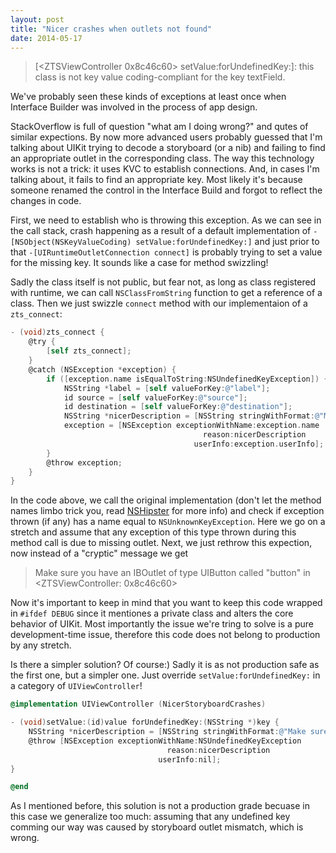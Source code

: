 ```yaml
---
layout: post
title: "Nicer crashes when outlets not found"
date: 2014-05-17
---
```


> \[\<ZTSViewController 0x8c46c60> setValue:forUndefinedKey:]: this class is not key value coding-compliant for the key textField.

We've probably seen these kinds of exceptions at least once when Interface Builder was involved in the process of app design.

StackOverflow is full of question "what am I doing wrong?" and qutes of similar expections. By now more advanced users probably guessed that I'm talking about UIKit trying to decode a storyboard (or a nib) and failing to find an appropriate outlet in the corresponding class. The way this technology works is not a trick: it uses KVC to establish connections. And, in cases I'm talking about, it fails to find an appropriate key. Most likely it's because someone renamed the control in the Interface Build and forgot to reflect the changes in code.

First, we need to establish who is throwing this exception. As we can see in the call stack, crash happening as a result of a default implementation of `-[NSObject(NSKeyValueCoding) setValue:forUndefinedKey:]` and just prior to that `-[UIRuntimeOutletConnection connect]` is probably trying to set a value for the missing key. It sounds like a case for method swizzling!

Sadly the class itself is not public, but fear not, as long as class registered with runtime, we can call `NSClassFromString` function to get a reference of a class. Then we just swizzle `connect` method with our implementaion of a `zts_connect`:

```objective-c
- (void)zts_connect {
    @try {
        [self zts_connect];
    }
    @catch (NSException *exception) {
        if ([exception.name isEqualToString:NSUndefinedKeyException]) {
            NSString *label = [self valueForKey:@"label"];
            id source = [self valueForKey:@"source"];
            id destination = [self valueForKey:@"destination"];
            NSString *nicerDescription = [NSString stringWithFormat:@"Make sure you have an IBOutlet of type %@ called \"%@\" in %@", [destination class], label, source];
            exception = [NSException exceptionWithName:exception.name
                                           reason:nicerDescription
                                         userInfo:exception.userInfo];
        }
        @throw exception;
    }
}
```

In the code above, we call the original implementation (don't let the method names limbo trick you, read [NSHipster](http://nshipster.com/method-swizzling/) for more info) and check if exception thrown (if any) has a name equal to `NSUnknownKeyException`. Here we go on a stretch and assume that any exception of this type thrown during this method call is due to missing outlet. Next, we just rethrow this expection, now instead of a "cryptic" message we get

> Make sure you have an IBOutlet of type UIButton called "button" in \<ZTSViewController: 0x8c46c60>

Now it's important to keep in mind that you want to keep this code wrapped in `#ifdef DEBUG` since it mentiones a private class and alters the core behavior of UIKit. Most importantly the issue we're tring to solve is a pure development-time issue, therefore this code does not belong to production by any stretch.

Is there a simpler solution? Of course:) Sadly it is as not production safe as the first one, but a simpler one. Just override `setValue:forUndefinedKey:` in a category of `UIViewController`!

```objective-c
@implementation UIViewController (NicerStoryboardCrashes)

- (void)setValue:(id)value forUndefinedKey:(NSString *)key {
    NSString *nicerDescription = [NSString stringWithFormat:@"Make sure you have an IBOutlet of type %@ called \"%@\" in %@", [value class], key, self];
    @throw [NSException exceptionWithName:NSUndefinedKeyException
                                   reason:nicerDescription
                                 userInfo:nil];
}

@end
```

As I mentioned before, this solution is not a production grade becuase in this case we generalize too much: assuming that any undefined key comming our way was caused by storyboard outlet mismatch, which is wrong.
